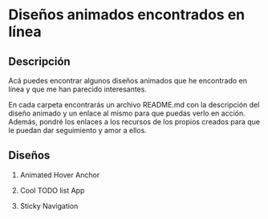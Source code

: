 # Diseños animados encontrados en línea

## Descripción
Acá puedes encontrar algunos diseños animados que he encontrado en línea y que me han parecido interesantes.

En cada carpeta encontrarás un archivo README.md con la descripción del diseño animado y un enlace al mismo para que puedas verlo en acción. Además, pondré los enlaces a los recursos de los propios creados para que le puedan dar seguimiento y amor a ellos.

## Diseños
1. Animated Hover Anchor

  <!-- Enlace del creador - URL del post, o reel -->

  <!-- Enlace de el diseño en acción -->

  <!-- Enlace de los recursos -->

2. Cool TODO list App

  <!-- Enlace del creador - URL del post, o reel -->

  <!-- Enlace de el diseño en acción -->

  <!-- Enlace de los recursos -->

3. Sticky Navigation

  <!-- Enlace del creador - URL del post, o reel -->

  <!-- Enlace de el diseño en acción -->

  <!-- Enlace de los recursos -->